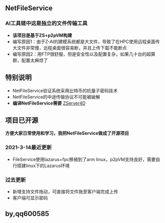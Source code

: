 ## NetFileService

### AI工具链中这是独立的文件传输工具

- **该项目是基于ZS+p2pVM构建**
- 编写原因1：由于Z-AI的建模系统都是大文件，导致了在HPC使用远程桌面传大文件非常慢，远程桌面很容易断，并且上传下载不能断点
- 编写原因2：用FTP很舒服，但是安全性以及配置复杂，如果几十台的超算群，配置太麻烦了

## 特别说明

- NetFileService验证系统采用比特币的抗量子密码技术
- NetFileService的中途传输协议不可能被破解
- **编译NetFileService需要** [ZServer4D](https://github.com/PassByYou888/ZServer4D) 

## 项目已开源

**方便大家日常使用和学习，我把NetFileService做成了开源项目**

### 2021-3-14最近更新

- FileService使用lazarus+fpc移植到了arm linux，p2pVM支持良好，需要自行搭建linux下的Lazarus环境

### 过去更新

- 新增支持文件拖动，可直接将文件拖至客户端完成上传
- 客户端可显示密码

## by,qq600585
